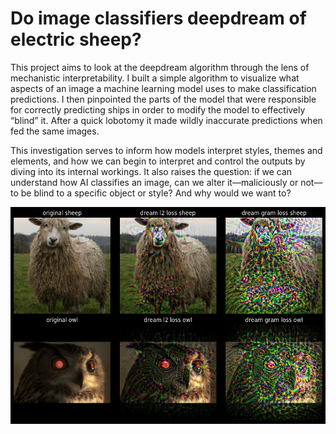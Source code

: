 # Do image classifiers deepdream of electric sheep?

This project aims to look at the deepdream algorithm through the lens of mechanistic interpretability. I built a simple algorithm to visualize what aspects of an image a machine learning model uses to make classification predictions. I then pinpointed the parts of the model that were responsible for correctly predicting ships in order to modify the model to effectively “blind” it. After a quick lobotomy it made wildly inaccurate predictions when fed the same images.

This investigation serves to inform how models interpret styles, themes and elements, and how we can begin to interpret and control the outputs by diving into its internal workings. It also raises the question: if we can understand how AI classifies an image, can we alter it—maliciously or not—to be blind to a specific object or style? And why would we want to?

<img src="result_images/sheep_owl.png">